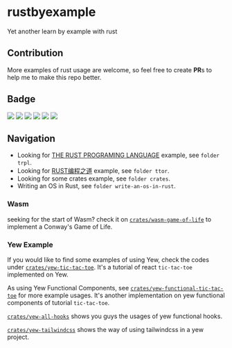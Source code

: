 # rustbyexample
Yet another learn by example with rust

## Contribution
More examples of rust usage are welcome, so feel free to create **PR**s to help me to make this repo better.

## Badge
![](https://github.com/yuchanns/rustbyexample/workflows/yew-tic-tac-toe/badge.svg?branch=main)
![](https://github.com/yuchanns/rustbyexample/workflows/game-of-life/badge.svg?branch=main)
![](https://github.com/yuchanns/rustbyexample/workflows/yew-functional/badge.svg?branch=main)
![](https://github.com/yuchanns/rustbyexample/workflows/yew-functional-tic-tac-toe/badge.svg?branch=main)
![](https://github.com/yuchanns/rustbyexample/workflows/yew-tailwindcss/badge.svg?branch=main)
![](https://github.com/yuchanns/rustbyexample/workflows/writing-an-os-in-rust/badge.svg?branch=main)

## Navigation
* Looking for [THE RUST PROGRAMING LANGUAGE](https://doc.rust-lang.org/book/) example, see `folder trpl`.
* Looking for [RUST编程之道](https://book.douban.com/subject/30418895/) example, see `folder ttor`.
* Looking for some crates example, see `folder crates`.
* Writing an OS in Rust, see `folder write-an-os-in-rust`.

### Wasm
seeking for the start of Wasm? check it on [`crates/wasm-game-of-life`](https://github.com/yuchanns/rustbyexample/tree/main/crates/wasm-game-of-life) to implement a Conway's Game of Life.

### Yew Example
If you would like to find some examples of using Yew, check the codes under [`crates/yew-tic-tac-toe`](https://github.com/yuchanns/rustbyexample/tree/main/crates/yew-tic-tac-toe). It's a tutorial of react `tic-tac-toe` implemented on Yew.

As using Yew Functional Components, see [`crates/yew-functional-tic-tac-toe`](https://github.com/yuchanns/rustbyexample/tree/main/crates/yew-functional-tic-tac-toe) for more example usages. It's another implementation on yew functional components of tutorial `tic-tac-toe`.

[`crates/yew-all-hooks`](https://github.com/yuchanns/rustbyexample/tree/main/crates/yew-all-hooks) shows you guys the usages of yew functional hooks.

[`crates/yew-tailwindcss`](https://github.com/yuchanns/rustbyexample/tree/main/crates/yew-tailwindcss) shows the way of using tailwindcss in a yew project.
